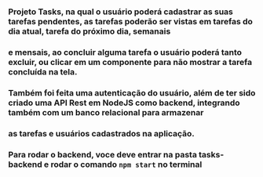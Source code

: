 ### Projeto Tasks, na qual o usuário poderá cadastrar as suas tarefas pendentes, as tarefas poderão ser vistas em tarefas do dia atual, tarefa do próximo dia, semanais
### e mensais, ao concluir alguma tarefa o usuário poderá tanto excluir, ou clicar em um componente para não mostrar a tarefa concluída na tela.
### Também foi feita uma autenticação do usuário, além de ter sido criado uma API Rest em NodeJS como backend, integrando também com um banco relacional para armazenar
### as tarefas e usuários cadastrados na aplicação.
### Para rodar o backend, voce deve entrar na pasta tasks-backend e rodar o comando `npm start` no terminal 
